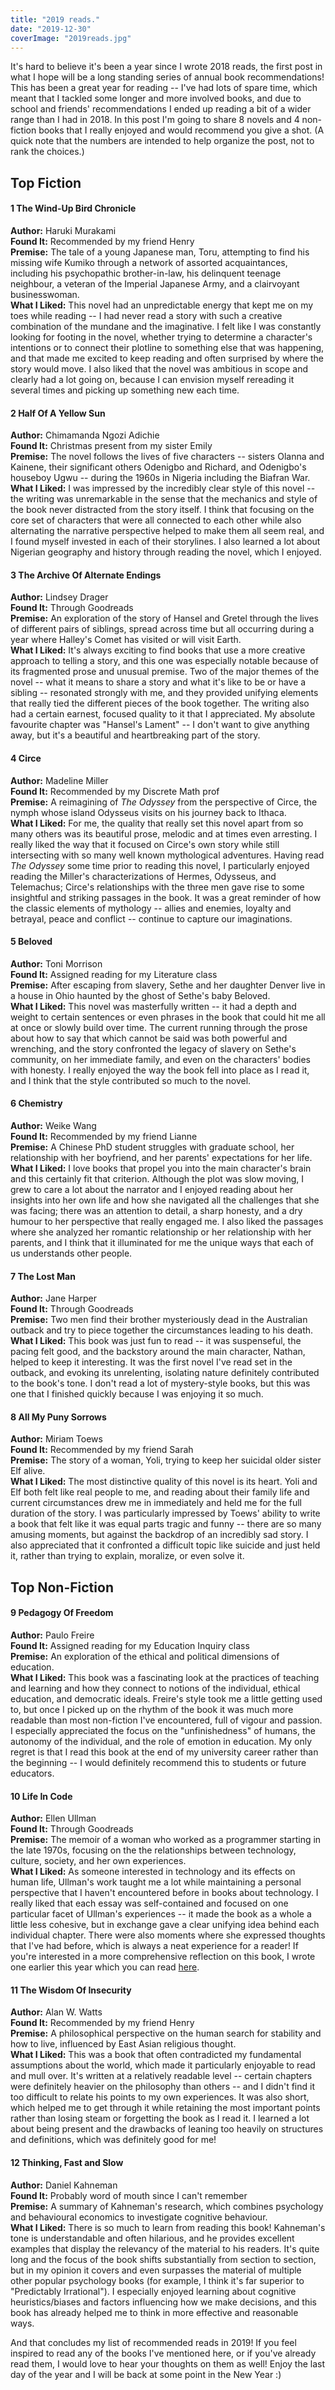 ```yaml
---
title: "2019 reads."
date: "2019-12-30"
coverImage: "2019reads.jpg"
---
```


It's hard to believe it's been a year since I wrote 2018 reads, the first post in what I hope will be a long standing series of annual book recommendations! This has been a great year for reading -- I've had lots of spare time, which meant that I tackled some longer and more involved books, and due to school and friends' recommendations I ended up reading a bit of a wider range than I had in 2018. In this post I'm going to share 8 novels and 4 non-fiction books that I really enjoyed and would recommend you give a shot. (A quick note that the numbers are intended to help organize the post, not to rank the choices.)

## Top Fiction

#### 1 The Wind-Up Bird Chronicle

**Author:** Haruki Murakami  
**Found It:** Recommended by my friend Henry  
**Premise:** The tale of a young Japanese man, Toru, attempting to find his missing wife Kumiko through a network of assorted acquaintances, including his psychopathic brother-in-law, his delinquent teenage neighbour, a veteran of the Imperial Japanese Army, and a clairvoyant businesswoman.  
**What I Liked:** This novel had an unpredictable energy that kept me on my toes while reading -- I had never read a story with such a creative combination of the mundane and the imaginative. I felt like I was constantly looking for footing in the novel, whether trying to determine a character's intentions or to connect their plotline to something else that was happening, and that made me excited to keep reading and often surprised by where the story would move. I also liked that the novel was ambitious in scope and clearly had a lot going on, because I can envision myself rereading it several times and picking up something new each time. 

#### 2 Half Of A Yellow Sun

**Author:** Chimamanda Ngozi Adichie  
**Found It:** Christmas present from my sister Emily  
**Premise:** The novel follows the lives of five characters -- sisters Olanna and Kainene, their significant others Odenigbo and Richard, and Odenigbo's houseboy Ugwu -- during the 1960s in Nigeria including the Biafran War.  
**What I Liked:** I was impressed by the incredibly clear style of this novel -- the writing was unremarkable in the sense that the mechanics and style of the book never distracted from the story itself. I think that focusing on the core set of characters that were all connected to each other while also alternating the narrative perspective helped to make them all seem real, and I found myself invested in each of their storylines. I also learned a lot about Nigerian geography and history through reading the novel, which I enjoyed.

#### 3 The Archive Of Alternate Endings

**Author:** Lindsey Drager  
**Found It:** Through Goodreads  
**Premise:** An exploration of the story of Hansel and Gretel through the lives of different pairs of siblings, spread across time but all occurring during a year where Halley's Comet has visited or will visit Earth.  
**What I Liked:** It's always exciting to find books that use a more creative approach to telling a story, and this one was especially notable because of its fragmented prose and unusual premise. Two of the major themes of the novel -- what it means to share a story and what it's like to be or have a sibling -- resonated strongly with me, and they provided unifying elements that really tied the different pieces of the book together. The writing also had a certain earnest, focused quality to it that I appreciated. My absolute favourite chapter was "Hansel's Lament" -- I don't want to give anything away, but it's a beautiful and heartbreaking part of the story.

#### 4 Circe

**Author:** Madeline Miller  
**Found It:** Recommended by my Discrete Math prof  
**Premise:** A reimagining of _The Odyssey_ from the perspective of Circe, the nymph whose island Odysseus visits on his journey back to Ithaca.    
**What I Liked:** For me, the quality that really set this novel apart from so many others was its beautiful prose, melodic and at times even arresting. I really liked the way that it focused on Circe's own story while still intersecting with so many well known mythological adventures. Having read _The Odyssey_ some time prior to reading this novel, I particularly enjoyed reading the Miller's characterizations of Hermes, Odysseus, and Telemachus; Circe's relationships with the three men gave rise to some insightful and striking passages in the book. It was a great reminder of how the classic elements of mythology -- allies and enemies, loyalty and betrayal, peace and conflict -- continue to capture our imaginations.

#### 5 Beloved

**Author:** Toni Morrison  
**Found It:** Assigned reading for my Literature class  
**Premise:** After escaping from slavery, Sethe and her daughter Denver live in a house in Ohio haunted by the ghost of Sethe's baby Beloved.  
**What I Liked:** This novel was masterfully written -- it had a depth and weight to certain sentences or even phrases in the book that could hit me all at once or slowly build over time. The current running through the prose about how to say that which cannot be said was both powerful and wrenching, and the story confronted the legacy of slavery on Sethe's community, on her immediate family, and even on the characters' bodies with honesty. I really enjoyed the way the book fell into place as I read it, and I think that the style contributed so much to the novel.

#### 6 Chemistry

**Author:** Weike Wang  
**Found It:** Recommended by my friend Lianne  
**Premise:** A Chinese PhD student struggles with graduate school, her relationship with her boyfriend, and her parents' expectations for her life.  
**What I Liked:** I love books that propel you into the main character's brain and this certainly fit that criterion. Although the plot was slow moving, I grew to care a lot about the narrator and I enjoyed reading about her insights into her own life and how she navigated all the challenges that she was facing; there was an attention to detail, a sharp honesty, and a dry humour to her perspective that really engaged me. I also liked the passages where she analyzed her romantic relationship or her relationship with her parents, and I think that it illuminated for me the unique ways that each of us understands other people.

#### 7 The Lost Man

**Author:** Jane Harper  
**Found It:** Through Goodreads  
**Premise:** Two men find their brother mysteriously dead in the Australian outback and try to piece together the circumstances leading to his death.  
**What I Liked:** This book was just fun to read -- it was suspenseful, the pacing felt good, and the backstory around the main character, Nathan, helped to keep it interesting. It was the first novel I've read set in the outback, and evoking its unrelenting, isolating nature definitely contributed to the book's tone. I don't read a lot of mystery-style books, but this was one that I finished quickly because I was enjoying it so much. 

#### 8 All My Puny Sorrows

**Author:** Miriam Toews  
**Found It:** Recommended by my friend Sarah  
**Premise:** The story of a woman, Yoli, trying to keep her suicidal older sister Elf alive.  
**What I Liked:** The most distinctive quality of this novel is its heart. Yoli and Elf both felt like real people to me, and reading about their family life and current circumstances drew me in immediately and held me for the full duration of the story. I was particularly impressed by Toews' ability to write a book that felt like it was equal parts tragic and funny -- there are so many amusing moments, but against the backdrop of an incredibly sad story. I also appreciated that it confronted a difficult topic like suicide and just held it, rather than trying to explain, moralize, or even solve it.

## Top Non-Fiction

#### 9 Pedagogy Of Freedom

**Author:** Paulo Freire  
**Found It:** Assigned reading for my Education Inquiry class  
**Premise:** An exploration of the ethical and political dimensions of education.  
**What I Liked:** This book was a fascinating look at the practices of teaching and learning and how they connect to notions of the individual, ethical education, and democratic ideals. Freire's style took me a little getting used to, but once I picked up on the rhythm of the book it was much more readable than most non-fiction I've encountered, full of vigour and passion. I especially appreciated the focus on the "unfinishedness" of humans, the autonomy of the individual, and the role of emotion in education. My only regret is that I read this book at the end of my university career rather than the beginning -- I would definitely recommend this to students or future educators.

#### 10 Life In Code

**Author:** Ellen Ullman  
**Found It:** Through Goodreads  
**Premise:** The memoir of a woman who worked as a programmer starting in the late 1970s, focusing on the the relationships between technology, culture, society, and her own experiences.  
**What I Liked:** As someone interested in technology and its effects on human life, Ullman's work taught me a lot while maintaining a personal perspective that I haven't encountered before in books about technology. I really liked that each essay was self-contained and focused on one particular facet of Ullman's experiences -- it made the book as a whole a little less cohesive, but in exchange gave a clear unifying idea behind each individual chapter. There were also moments where she expressed thoughts that I've had before, which is always a neat experience for a reader! If you're interested in a more comprehensive reflection on this book, I wrote one earlier this year which you can read [here](https://juliariec.wordpress.com/2019/02/12/life-in-code/).

#### 11 The Wisdom Of Insecurity

**Author:** Alan W. Watts  
**Found It:** Recommended by my friend Henry  
**Premise:** A philosophical perspective on the human search for stability and how to live, influenced by East Asian religious thought.   
**What I Liked:** This was a book that often contradicted my fundamental assumptions about the world, which made it particularly enjoyable to read and mull over. It's written at a relatively readable level -- certain chapters were definitely heavier on the philosophy than others -- and I didn't find it too difficult to relate his points to my own experiences. It was also short, which helped me to get through it while retaining the most important points rather than losing steam or forgetting the book as I read it. I learned a lot about being present and the drawbacks of leaning too heavily on structures and definitions, which was definitely good for me!

#### 12 Thinking, Fast and Slow

**Author:** Daniel Kahneman  
**Found It:** Probably word of mouth since I can't remember  
**Premise:** A summary of Kahneman's research, which combines psychology and behavioural economics to investigate cognitive behaviour.  
**What I Liked:** There is so much to learn from reading this book! Kahneman's tone is understandable and often hilarious, and he provides excellent examples that display the relevancy of the material to his readers. It's quite long and the focus of the book shifts substantially from section to section, but in my opinion it covers and even surpasses the material of multiple other popular psychology books (for example, I think it's far superior to "Predictably Irrational"). I especially enjoyed learning about cognitive heuristics/biases and factors influencing how we make decisions, and this book has already helped me to think in more effective and reasonable ways. 

And that concludes my list of recommended reads in 2019! If you feel inspired to read any of the books I've mentioned here, or if you've already read them, I would love to hear your thoughts on them as well! Enjoy the last day of the year and I will be back at some point in the New Year :)
